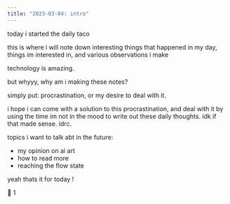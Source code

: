 ```yaml
---
title: "2023-03-04: intro"
---
```


today i started the daily taco

this is where i will note down interesting things that happened in my day, things im interested in, and various observations i make

technology is amazing.

but whyyy, why am i making these notes?

simply put: procrastination, or my desire to deal with it.

i hope i can come with a solution to this procrastination, and deal with it by using the time im not in the mood to write out these daily thoughts. idk if that made sense. idrc.

topics i want to talk abt in the future:
- my opinion on ai art
- how to read more
- reaching the flow state

yeah thats it for today !

🌮 1

